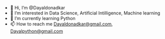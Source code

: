 - 👋 Hi, I’m @Dayaldonadkar
- 👀 I’m interested in Data Science, Artificial Intilligence, Machine learning
- 🌱 I’m currently learning Python
- 📫 How to reach me Dayaldonadkar@gmail.com, Dayalpython@gmail.com

<!---
Dayaldonadkar/Dayaldonadkar is a ✨ special ✨ repository because its `README.md` (this file) appears on your GitHub profile.
You can click the Preview link to take a look at your changes.
--->
